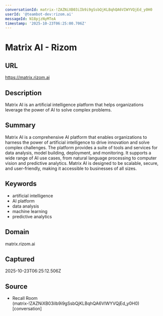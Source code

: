 ```yaml
---
conversationId: matrix-!ZAZNiXB03iIb9i9gSsbQjKLBqhQA6VIWYVQjEd_y0H0
userId: '@teambot-dev:rizom.ai'
messageId: N18pjzNyMTeA
timestamp: '2025-10-23T06:25:00.706Z'
---
```

# Matrix AI - Rizom

## URL
https://matrix.rizom.ai

## Description
Matrix AI is an artificial intelligence platform that helps organizations leverage the power of AI to solve complex problems.

## Summary
Matrix AI is a comprehensive AI platform that enables organizations to harness the power of artificial intelligence to drive innovation and solve complex challenges. The platform provides a suite of tools and services for data analysis, model building, deployment, and monitoring. It supports a wide range of AI use cases, from natural language processing to computer vision and predictive analytics. Matrix AI is designed to be scalable, secure, and user-friendly, making it accessible to businesses of all sizes.

## Keywords

- artificial intelligence
- AI platform
- data analysis
- machine learning
- predictive analytics

## Domain
matrix.rizom.ai

## Captured
2025-10-23T06:25:12.506Z

## Source

- Recall Room (matrix-!ZAZNiXB03iIb9i9gSsbQjKLBqhQA6VIWYVQjEd_y0H0) [conversation]
